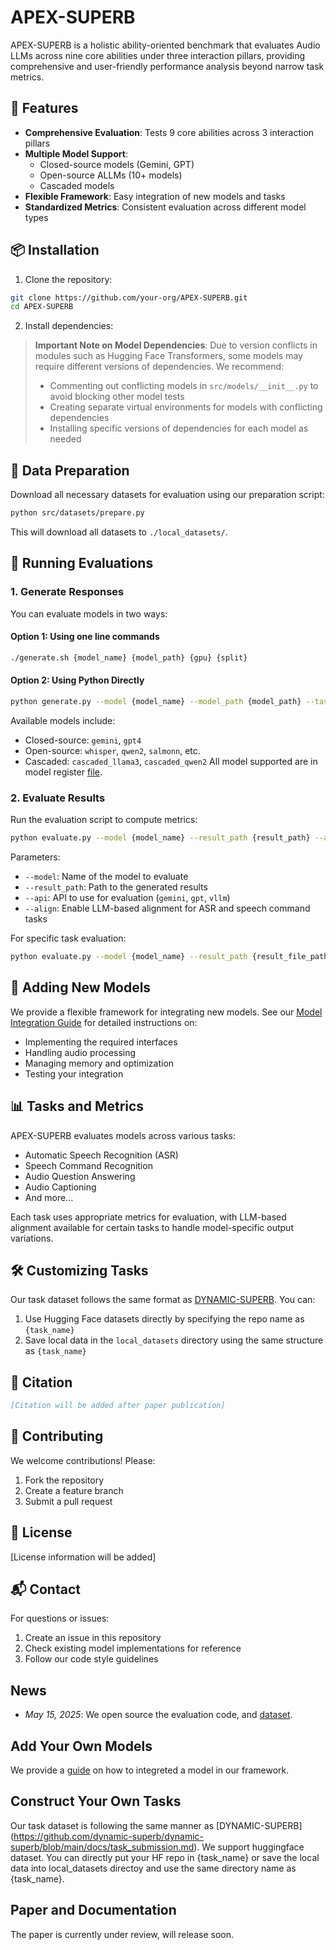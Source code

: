 # APEX-SUPERB

APEX-SUPERB is a holistic ability-oriented benchmark that evaluates Audio LLMs across nine core abilities under three interaction pillars, providing comprehensive and user-friendly performance analysis beyond narrow task metrics.

## 🌟 Features

- **Comprehensive Evaluation**: Tests 9 core abilities across 3 interaction pillars
- **Multiple Model Support**: 
  - Closed-source models (Gemini, GPT)
  - Open-source ALLMs (10+ models)
  - Cascaded models
- **Flexible Framework**: Easy integration of new models and tasks
- **Standardized Metrics**: Consistent evaluation across different model types

## 📦 Installation

1. Clone the repository:
```bash
git clone https://github.com/your-org/APEX-SUPERB.git
cd APEX-SUPERB
```

2. Install dependencies:
> **Important Note on Model Dependencies**: Due to version conflicts in modules such as Hugging Face Transformers, some models may require different versions of dependencies. We recommend:
> - Commenting out conflicting models in `src/models/__init__.py` to avoid blocking other model tests
> - Creating separate virtual environments for models with conflicting dependencies
> - Installing specific versions of dependencies for each model as needed

## 🔧 Data Preparation

Download all necessary datasets for evaluation using our preparation script:

```bash
python src/datasets/prepare.py
```

This will download all datasets to `./local_datasets/`.

## 🚀 Running Evaluations

### 1. Generate Responses

You can evaluate models in two ways:

#### Option 1: Using one line commands
```bash
./generate.sh {model_name} {model_path} {gpu} {split}
```

#### Option 2: Using Python Directly
```bash
python generate.py --model {model_name} --model_path {model_path} --task {task_name}
```

Available models include:
- Closed-source: `gemini`, `gpt4`
- Open-source: `whisper`, `qwen2`, `salmonn`, etc.
- Cascaded: `cascaded_llama3`, `cascaded_qwen2`
All model supported are in model register [file](src/models/__init__.py).

### 2. Evaluate Results

Run the evaluation script to compute metrics:

```bash
python evaluate.py --model {model_name} --result_path {result_path} --api {api} --align
```

Parameters:
- `--model`: Name of the model to evaluate
- `--result_path`: Path to the generated results
- `--api`: API to use for evaluation (`gemini`, `gpt`, `vllm`)
- `--align`: Enable LLM-based alignment for ASR and speech command tasks

For specific task evaluation:
```bash
python evaluate.py --model {model_name} --result_path {result_file_path} --task {task_name}
```

## 🔄 Adding New Models

We provide a flexible framework for integrating new models. See our [Model Integration Guide](src/models/README.md) for detailed instructions on:
- Implementing the required interfaces
- Handling audio processing
- Managing memory and optimization
- Testing your integration

## 📊 Tasks and Metrics

APEX-SUPERB evaluates models across various tasks:
- Automatic Speech Recognition (ASR)
- Speech Command Recognition
- Audio Question Answering
- Audio Captioning
- And more...

Each task uses appropriate metrics for evaluation, with LLM-based alignment available for certain tasks to handle model-specific output variations.

## 🛠️ Customizing Tasks

Our task dataset follows the same format as [DYNAMIC-SUPERB](https://github.com/dynamic-superb/dynamic-superb/blob/main/docs/task_submission.md). You can:
1. Use Hugging Face datasets directly by specifying the repo name as `{task_name}`
2. Save local data in the `local_datasets` directory using the same structure as `{task_name}`

## 📝 Citation

```bibtex
[Citation will be added after paper publication]
```

## 🤝 Contributing

We welcome contributions! Please:
1. Fork the repository
2. Create a feature branch
3. Submit a pull request

## 📄 License

[License information will be added]

## 📬 Contact

For questions or issues:
1. Create an issue in this repository
2. Check existing model implementations for reference
3. Follow our code style guidelines

## News
- *May 15, 2025*: We open source the evaluation code, and [dataset](https://huggingface.co/APEX-SUPERB).

## Add Your Own Models
We provide a [guide](src/models/README.md) on how to integreted a model in our framework. 

## Construct Your Own Tasks
Our task dataset is following the same manner as [DYNAMIC-SUPERB] (https://github.com/dynamic-superb/dynamic-superb/blob/main/docs/task_submission.md). We support huggingface dataset. You can directly put your HF repo in {task_name} or save the local data into local_datasets directoy and use the same directory name as {task_name}.

## Paper and Documentation
The paper is currently under review, will release soon.